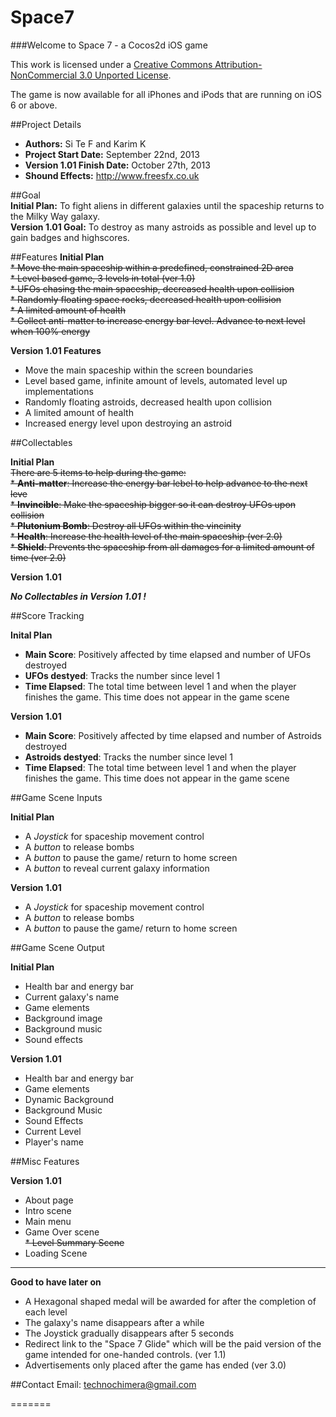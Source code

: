 Space7
======

###Welcome to Space 7 - a Cocos2d iOS game  

This work is licensed under a [Creative Commons Attribution-NonCommercial 3.0 Unported License](http://creativecommons.org/licenses/by-nc/3.0/).  

The game is now available for all iPhones and iPods that are running on iOS 6 or above.

##Project Details
- **Authors:** Si Te F and Karim K
- **Project Start Date:** September 22nd, 2013
- **Version 1.01 Finish Date:** October 27th, 2013
- **Shound Effects:** http://www.freesfx.co.uk

##Goal  
**Initial Plan:** To fight aliens in different galaxies until the spaceship returns to the Milky Way galaxy.  
**Version 1.01 Goal:** To destroy as many astroids as possible and level up to gain badges and highscores.

##Features
**Initial Plan**  
~~* Move the main spaceship within a predefined, constrained 2D area~~  
~~* Level based game, 3 levels in total (ver 1.0)~~  
~~* UFOs chasing the main spaceship, decreased health upon collision~~  
~~* Randomly floating space rocks, decreased health upon collision~~  
~~* A limited amount of health~~  
~~* Collect anti-matter to increase energy bar level. Advance to next level when 100% energy~~  

**Version 1.01 Features**
* Move the main spaceship within the screen boundaries
* Level based game, infinite amount of levels, automated level up implementations
* Randomly floating astroids, decreased health upon collision
* A limited amount of health
* Increased energy level upon destroying an astroid

##Collectables   
 
**Initial Plan**  
~~There are 5 items to help during the game:~~  
~~* **Anti-matter**: Increase the energy bar lebel to help advance to the next leve~~  
~~* **Invincible**: Make the spaceship bigger so it can destroy UFOs upon collision~~  
~~* **Plutonium Bomb**: Destroy all UFOs within the vincinity~~  
~~* **Health**: Increase the health level of the main spaceship (ver 2.0)~~  
~~* **Shield**: Prevents the spaceship from all damages for a limited amount of time (ver 2.0)~~  

**Version 1.01**  
  
**_No Collectables in Version 1.01 !_**  

##Score Tracking  

**Inital Plan**  
* **Main Score**: Positively affected by time elapsed and number of UFOs destroyed
* **UFOs destyed**: Tracks the number since level 1
* **Time Elapsed**: The total time between level 1 and when the player finishes the game. This time does not appear in the game scene

**Version 1.01** 
* **Main Score**: Positively affected by time elapsed and number of Astroids destroyed
* **Astroids destyed**: Tracks the number since level 1
* **Time Elapsed**: The total time between level 1 and when the player finishes the game. This time does not appear in the game scene

##Game Scene Inputs

**Initial Plan**  
* A *Joystick* for spaceship movement control
* A *button* to release bombs
* A *button* to pause the game/ return to home screen 
* A *button* to reveal current galaxy information 

**Version 1.01**  
* A *Joystick* for spaceship movement control
* A *button* to release bombs
* A *button* to pause the game/ return to home screen 

##Game Scene Output

**Initial Plan**  
* Health bar and energy bar
* Current galaxy's name
* Game elements
* Background image
* Background music
* Sound effects
  
**Version 1.01**  
* Health bar and energy bar
* Game elements
* Dynamic Background
* Background Music
* Sound Effects
* Current Level
* Player's name

##Misc Features

**Version 1.01**  
* About page
* Intro scene
* Main menu
* Game Over scene  
~~* Level Summary Scene~~  
* Loading Scene

--------

**Good to have later on**  
* A Hexagonal shaped medal will be awarded for after the completion of each level
* The galaxy's name disappears after a while
* The Joystick gradually disappears after 5 seconds
* Redirect link to the "Space 7 Glide" which will be the paid version of the game intended for one-handed controls. (ver 1.1)
* Advertisements only placed after the game has ended (ver 3.0)

##Contact
Email: technochimera@gmail.com  

=======
















